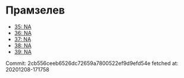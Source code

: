 # Прамзелев
- [35: NA](35.md)
- [36: NA](36.md)
- [37: NA](37.md)
- [38: NA](38.md)
- [39: NA](39.md)

Commit: 2cb556ceeb6526dc72659a7800522ef9d9efd54e
 fetched at: 20201208-171758
